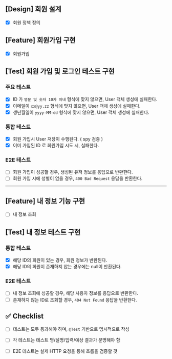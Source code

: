 ## [Design] 회원 설계
* [x]  회원 정책 정의

## [Feature] 회원가입 구현
* [x] 회원가입

## [Test] 회원 가입 및 로그인 테스트 구현

### 주요 테스트
* [x] ID 가 `영문 및 숫자 10자 이내` 형식에 맞지 않으면, User 객체 생성에 실패한다.
* [x] 이메일이 `xx@yy.zz` 형식에 맞지 않으면, User 객체 생성에 실패한다.
* [x] 생년월일이 `yyyy-MM-dd` 형식에 맞지 않으면, User 객체 생성에 실패한다.

### 통합 테스트
* [x] 회원 가입시 User 저장이 수행된다. ( spy 검증 )
* [x] 이미 가입된 ID 로 회원가입 시도 시, 실패한다.

### E2E 테스트
* [ ] 회원 가입이 성공할 경우, 생성된 유저 정보를 응답으로 반환한다.
* [ ] 회원 가입 시에 성별이 없을 경우, `400 Bad Request` 응답을 반환한다.

---

## [Feature] 내 정보 기능 구현

* [ ] 내 정보 조회

## [Test] 내 정보 테스트 구현

### 통합 테스트
* [x] 해당 ID의 회원이 있는 경우, 회원 정보가 반환된다.
* [x] 해당 ID의 회원이 존재하지 않는 경우에는 null이 반환된다.

### E2E 테스트
* [ ] 내 정보 조회에 성공할 경우, 해당 사용자 정보를 응답으로 반환한다.
* [ ] 존재하지 않는 ID로 조회할 경우, `404 Not Found` 응답을 반환한다.

## ✅ Checklist
- [ ]  테스트는 모두 통과해야 하며, `@Test` 기반으로 명시적으로 작성
- [ ]  각 테스트는 테스트 명/설명/입력/예상 결과가 분명해야 함
- [ ]  E2E 테스트는 실제 HTTP 요청을 통해 흐름을 검증할 것

